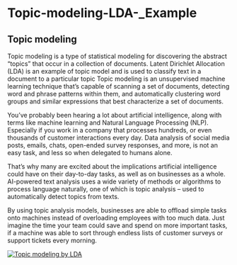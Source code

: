 # Topic-modeling-LDA-_Example
## Topic modeling
Topic modeling is a type of statistical modeling for discovering the abstract “topics” that occur in a collection of documents. Latent Dirichlet Allocation (LDA) is an example of topic model and is used to classify text in a document to a particular topic
Topic modeling is an unsupervised machine learning technique that’s capable of scanning a set of documents, detecting word and phrase patterns within them, and automatically clustering word groups and similar expressions that best characterize a set of documents.

You’ve probably been hearing a lot about artificial intelligence, along with terms like machine learning and Natural Language Processing (NLP). Especially if you work in a company that processes hundreds, or even thousands of customer interactions every day. Data analysis of social media posts, emails, chats, open-ended survey responses, and more, is not an easy task, and less so when delegated to humans alone.

That’s why many are excited about the implications artificial intelligence could have on their day-to-day tasks, as well as on businesses as a whole. AI-powered text analysis uses a wide variety of methods or algorithms to process language naturally, one of which is topic analysis – used to automatically detect topics from texts. 

By using topic analysis models, businesses are able to offload simple tasks onto machines instead of overloading employees with too much data. Just imagine the time your team could save and spend on more important tasks, if a machine was able to sort through endless lists of customer surveys or support tickets every morning.

[![Topic modeling by LDA](https://github.com/h9-tect/Topic-modeling-LDA-_Example/blob/main/LDA_pic.png)](https://youtu.be/mWYiWmBXzp8 "Topic modeling by LDA")

